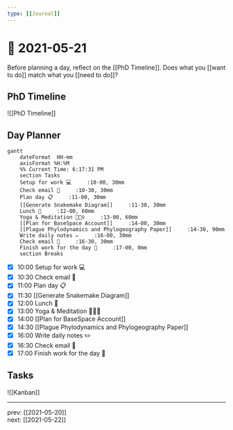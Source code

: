 ```yaml
---
type: [[Journal]]
---
```


# 📆 2021-05-21

Before planning a day, reflect on the [[PhD Timeline]]. Does what you [[want to do]] match what you [[need to do]]?

## PhD Timeline

![[PhD Timeline]]

## Day Planner
```mermaid
gantt
    dateFormat  HH-mm
    axisFormat %H:%M
    %% Current Time: 6:17:31 PM
    section Tasks
    Setup for work 💻     :10-00, 30mm
    Check email 📧     :10-30, 30mm
    Plan day 📋     :11-00, 30mm
    [[Generate Snakemake Diagram]]     :11-30, 30mm
    Lunch 🍙     :12-00, 60mm
    Yoga & Meditation 🧘🏻‍♀️     :13-00, 60mm
    [[Plan for BaseSpace Account]]     :14-00, 30mm
    [[Plague Phylodynamics and Phylogeography Paper]]     :14-30, 90mm
    Write daily notes ✏️     :16-00, 30mm
    Check email 📧     :16-30, 30mm
    Finish work for the day 🎉     :17-00, 0mm
    section Breaks

```

- [x] 10:00 Setup for work 💻
- [x] 10:30 Check email 📧
- [x] 11:00 Plan day 📋
- [x] 11:30 [[Generate Snakemake Diagram]]
- [x] 12:00 Lunch 🍙
- [x] 13:00 Yoga & Meditation 🧘🏻‍♀️
- [x] 14:00 [[Plan for BaseSpace Account]]
- [x] 14:30 [[Plague Phylodynamics and Phylogeography Paper]]
- [x] 16:00 Write daily notes ✏️
- [x] 16:30 Check email 📧
- [x] 17:00 Finish work for the day 🎉

## Tasks

![[Kanban]]

---

prev: [[2021-05-20]]  
next: [[2021-05-22]]  